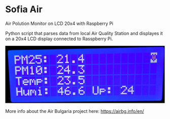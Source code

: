 # Sofia Air
Air Polution Monitor on LCD 20x4 with Raspberry Pi


Python script that parses data from local Air Quality Station and displayes it on a 20x4 LCD display connected to Rasspberry Pi.

![alt text](https://github.com/herrnikolov/air/blob/master/sofia_air.jpg)

More info about the Air Bulgaria project here: 
https://airbg.info/en/